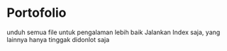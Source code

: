 # Portofolio
unduh semua file untuk pengalaman lebih baik
Jalankan Index saja, yang lainnya hanya tinggak didonlot saja
